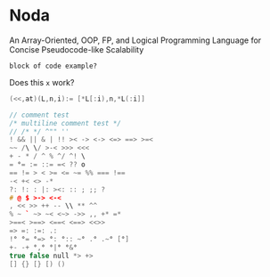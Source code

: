 # Noda
An Array-Oriented, OOP, FP, and Logical Programming Language for Concise Pseudocode-like Scalability

```
block of code example?
```

Does this `x` work?

```cpp
(<<,at)(L,n,i):= [*L[:i),n,*L(:i]]

// comment test
/* multiline comment test */
// /* */ ^"" ''
! && || & | !! >< -> <-> <=> ==> >=<
~~ /\ \/ >-< >>> <<< 
+ - * / ^ % ^/ ^! \
= °= := ::= =< ?? o
== != > < >= <= ~= %% === !== 
-< +< <> -*
?: !: : |: ><: :: ; ;; ? 
# @ $ >-> <-< 
, << >> ++ -- \\ ** ^^
% ~ ` ~> ~< <~> ->> ,, +* =*
>==< >==> <==< <==> <<>>
=> =: :=: .:
!° °= °=> °: °:: ~° .° .~° [°] 
+- -+ °,° °|° °&° 
true false null *> +>
[] {} [} [) ()

```

